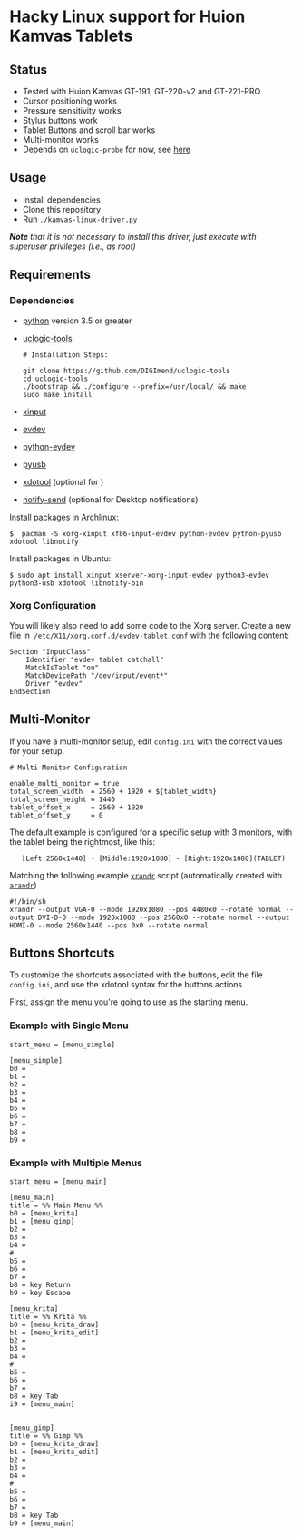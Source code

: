 # Hacky Linux support for Huion Kamvas Tablets

## Status

 * Tested with Huion Kamvas GT-191, GT-220-v2 and GT-221-PRO
 * Cursor positioning works
 * Pressure sensitivity works
 * Stylus buttons work
 * Tablet Buttons and scroll bar works
 * Multi-monitor works
 * Depends on `uclogic-probe` for now, see [here](https://github.com/benthor/HuionKamvasGT191LinuxDriver/issues/1#issuecomment-351207116)


## Usage

 * Install dependencies
 * Clone this repository
 * Run `./kamvas-linux-driver.py`

_**Note** that it is not necessary to install this driver, just execute with superuser privileges (i.e., as root)_


## Requirements

### Dependencies

 * [python](https://www.python.org/) version 3.5 or greater
 * [uclogic-tools](https://github.com/DIGImend/uclogic-tools)

    ```
    # Installation Steps:

    git clone https://github.com/DIGImend/uclogic-tools
    cd uclogic-tools
    ./bootstrap && ./configure --prefix=/usr/local/ && make
    sudo make install
    ```

 * [xinput](https://wiki.archlinux.org/index.php/Xinput)
 * [evdev](https://wiki.gentoo.org/wiki/Evdev)
 * [python-evdev](https://github.com/gvalkov/python-evdev)
 * [pyusb](https://walac.github.io/pyusb/)
 * [xdotool](http://www.semicomplete.com/projects/xdotool/) (optional for )
 * [notify-send](https://wiki.archlinux.org/index.php/Desktop_notifications) (optional for Desktop notifications)


Install packages in Archlinux:

```
$  pacman -S xorg-xinput xf86-input-evdev python-evdev python-pyusb xdotool libnotify
```

Install packages in Ubuntu:
```
$ sudo apt install xinput xserver-xorg-input-evdev python3-evdev python3-usb xdotool libnotify-bin
```


### Xorg Configuration

You will likely also need to add some code to the Xorg server. Create a new file in` /etc/X11/xorg.conf.d/evdev-tablet.conf` with the following content:

```
Section "InputClass"
	Identifier "evdev tablet catchall"
	MatchIsTablet "on"
	MatchDevicePath "/dev/input/event*"
	Driver "evdev"
EndSection
```

## Multi-Monitor

If you have a multi-monitor setup, edit `config.ini` with the correct values for your setup.

```
# Multi Monitor Configuration

enable_multi_monitor = true
total_screen_width  = 2560 + 1920 + ${tablet_width}
total_screen_height = 1440
tablet_offset_x     = 2560 + 1920
tablet_offset_y     = 0
```

The default example is configured for a specific setup with 3 monitors, with the tablet being the rightmost, like this:
```
   [Left:2560x1440] - [Middle:1920x1080] - [Right:1920x1080](TABLET)
```

Matching the following example [`xrandr`](https://wiki.archlinux.org/index.php/xrandr) script (automatically created with [`arandr`](https://christian.amsuess.com/tools/arandr/))

```
#!/bin/sh
xrandr --output VGA-0 --mode 1920x1080 --pos 4480x0 --rotate normal --output DVI-D-0 --mode 1920x1080 --pos 2560x0 --rotate normal --output HDMI-0 --mode 2560x1440 --pos 0x0 --rotate normal
```

## Buttons Shortcuts

To customize the shortcuts associated with the buttons, edit the file `config.ini`, and use the xdotool syntax for the buttons actions.

First, assign the menu you're going to use as the starting menu.


### Example with Single Menu

```
start_menu = [menu_simple]

[menu_simple]
b0 =
b1 =
b2 =
b3 =
b4 =
b5 =
b6 =
b7 =
b8 =
b9 =
```

### Example with Multiple Menus

```
start_menu = [menu_main]

[menu_main]
title = %% Main Menu %%
b0 = [menu_krita]
b1 = [menu_gimp]
b2 =
b3 =
b4 =
#
b5 =
b6 =
b7 =
b8 = key Return
b9 = key Escape

[menu_krita]
title = %% Krita %%
b0 = [menu_krita_draw]
b1 = [menu_krita_edit]
b2 =
b3 =
b4 =
#
b5 =
b6 =
b7 =
b8 = key Tab
i9 = [menu_main]


[menu_gimp]
title = %% Gimp %%
b0 = [menu_krita_draw]
b1 = [menu_krita_edit]
b2 =
b3 =
b4 =
#
b5 =
b6 =
b7 =
b8 = key Tab
b9 = [menu_main]
```


